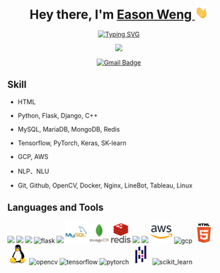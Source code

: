 <h1 align="center">Hey there, I'm <a  href="https://github.com/weng8669/">Eason Weng </a> <img  src="https://raw.githubusercontent.com/ABSphreak/ABSphreak/master/gifs/Hi.gif" width="30px"></h1>
<div align="center">
  
  <!-- dynamic typing effect 动态打字效果 -->
  <div align="center">
    <a href="https://github.com/weng8669">
      <img src="https://readme-typing-svg.demolab.com?font=Fira+Code&pause=1000&width=435&lines=print(%22Hello%2C%20World%22);Eason祝您今天愉快!&center=true&size=27" alt="Typing SVG" />
    </a>
  </div>

  <!-- knock code pictures 敲代码的图片 -->
  <img src="https://cdn.jsdelivr.net/gh/sun0225SUN/sun0225SUN/assets/images/coding.gif" /><br>

[![Gmail Badge](https://img.shields.io/badge/weng8669@gmail.com-30302f?style=flat&logo=Gmail&logoColor=red)](mailto:weng8669@gmail.com)



</div>


## Skill
                                    
- HTML                                 

- Python, Flask, Django, C++

- MySQL, MariaDB, MongoDB, Redis

- Tensorflow, PyTorch, Keras, SK-learn

- GCP, AWS

- NLP、NLU

- Git, Github, OpenCV, Docker, Nginx, LineBot, Tableau, Linux


## Languages and Tools

<p align="left"> 
<!--   <img src="https://img.icons8.com/color/48/4a90e2/c-programming.png"/>
  <img src="https://img.icons8.com/color/48/4a90e2/c-plus-plus-logo.png"/> -->
  
  <img src="https://img.icons8.com/color/48/4a90e2/python--v1.png"/>
  <img src="https://img.icons8.com/color/48/4a90e2/pycharm"/>
  <img src="https://img.icons8.com/color/48/4a90e2/visual-studio-code-2019.png"/>
  <img src="https://www.vectorlogo.zone/logos/pocoo_flask/pocoo_flask-icon.svg" alt="flask" width="45" height="45"/>
  <img src="https://img.icons8.com/fluency/48/4a90e2/docker.png"/>
  <img src="https://raw.githubusercontent.com/devicons/devicon/master/icons/mysql/mysql-original-wordmark.svg" alt="mysql" width="50" height="50"/>
  <img src="https://raw.githubusercontent.com/devicons/devicon/master/icons/mongodb/mongodb-original-wordmark.svg" alt="mongodb" width="45" height="45"/>
  <img src="https://raw.githubusercontent.com/devicons/devicon/master/icons/redis/redis-original-wordmark.svg" alt="redis" width="45" height="45"/>
  <img src="https://img.icons8.com/color/48/4a90e2/git.png"/>
  <img src="https://img.icons8.com/fluent/48/4a90e2/github.png"/>
  <img src="https://raw.githubusercontent.com/devicons/devicon/master/icons/amazonwebservices/amazonwebservices-original-wordmark.svg" alt="aws" width="50" height="50"/>
  <img src="https://www.vectorlogo.zone/logos/google_cloud/google_cloud-icon.svg" alt="gcp" width="45" height="45"/>
  <img src="https://raw.githubusercontent.com/devicons/devicon/master/icons/html5/html5-original-wordmark.svg" alt="html5" width="45" height="45"/>
  <img src="https://raw.githubusercontent.com/devicons/devicon/master/icons/linux/linux-original.svg" alt="linux" width="45" height="45"/>
  <img src="https://www.vectorlogo.zone/logos/opencv/opencv-icon.svg" alt="opencv" width="45" height="45"/>
  <img src="https://www.vectorlogo.zone/logos/tensorflow/tensorflow-icon.svg" alt="tensorflow" width="45" height="45"/>
  <img src="https://www.vectorlogo.zone/logos/pytorch/pytorch-icon.svg" alt="pytorch" width="45" height="45"/>
  <img src="https://raw.githubusercontent.com/devicons/devicon/2ae2a900d2f041da66e950e4d48052658d850630/icons/pandas/pandas-original.svg" alt="pandas" width="45" height="45"/>
  <img src="https://upload.wikimedia.org/wikipedia/commons/0/05/Scikit_learn_logo_small.svg" alt="scikit_learn" width="45" height="45"/>
</p>


<!--
**weng8669/weng8669** is a ✨ _special_ ✨ repository because its `README.md` (this file) appears on your GitHub profile.

Here are some ideas to get you started:

- 🔭 I’m currently working on ...
- 🌱 I’m currently learning ...
- 👯 I’m looking to collaborate on ...
- 🤔 I’m looking for help with ...
- 💬 Ask me about ...
- 📫 How to reach me: ...
- 😄 Pronouns: ...
- ⚡ Fun fact: ...
-->
